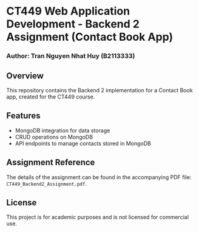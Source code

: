 # CT449 Web Application Development - Backend 2 Assignment (Contact Book App)  
### Author: Tran Nguyen Nhat Huy (B2113333)  

## Overview  
This repository contains the Backend 2 implementation for a Contact Book app, created for the CT449 course.  

## Features  
- MongoDB integration for data storage  
- CRUD operations on MongoDB  
- API endpoints to manage contacts stored in MongoDB  

## Assignment Reference  
The details of the assignment can be found in the accompanying PDF file: `CT449_Backend2_Assignment.pdf`.  

## License  
This project is for academic purposes and is not licensed for commercial use.
